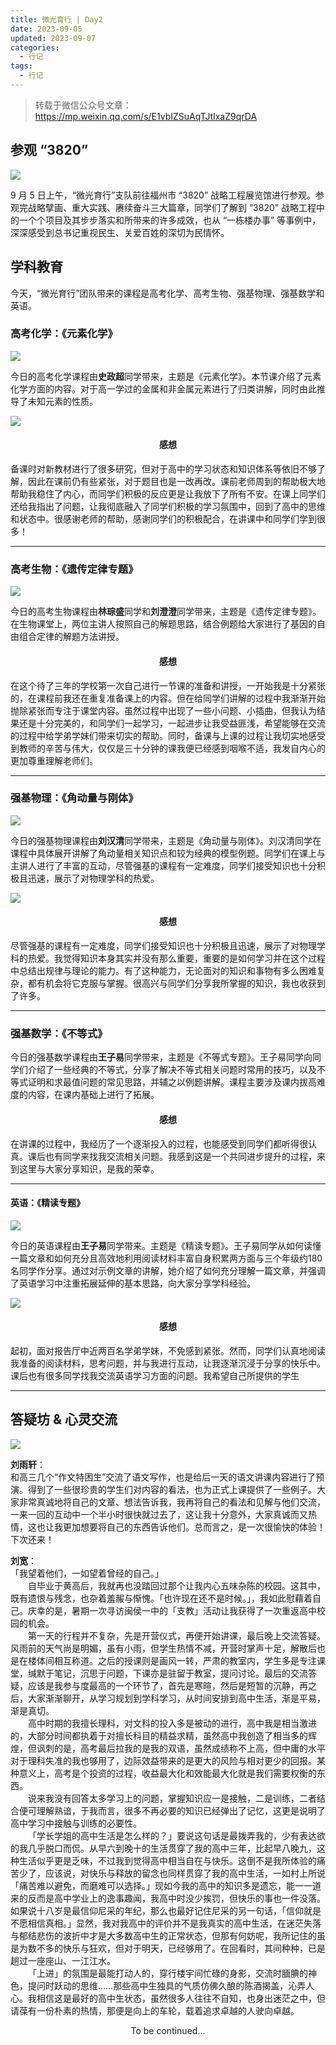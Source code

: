 ```yaml
---
title: 微光育行 | Day2
date: 2023-09-05
updated: 2023-09-07
categories:
  - 行记
tags:
  - 行记
---
```


> 转载于微信公众号文章：https://mp.weixin.qq.com/s/E1vbIZSuAqTJtIxaZ9qrDA

## 参观 “3820”

<img src="../img/trip-day2/trip-day2-1.jpg" />

9 月 5 日上午，“微光育行”支队前往福州市 “3820” 战略工程展览馆进行参观。参观完战略擘画、重大实践、赓续奋斗三大篇章，同学们了解到 “3820” 战略工程中的一个个项目及其步步落实和所带来的许多成效，也从 “一栋楼办事” 等事例中，深深感受到总书记重视民生、关爱百姓的深切为民情怀。

## 学科教育

今天，“微光育行”团队带来的课程是高考化学、高考生物、强基物理、强基数学和英语。

### 高考化学：《元素化学》

<img src="../img/trip-day2/trip-day2-2.jpg" />

今日的高考化学课程由**史政超**同学带来，主题是《元素化学》。本节课介绍了元素化学方面的内容。对于高一学过的金属和非金属元素进行了归类讲解，同时由此推导了未知元素的性质。

<img src="../img/trip-day2/trip-day2-3.jpg" />

#### <h4 style="text-align:center">感想</h4>

备课时对新教材进行了很多研究，但对于高中的学习状态和知识体系等依旧不够了解，因此在课前仍有些紧张，对于题目也是一改再改。课前老师周到的帮助极大地帮助我稳住了内心，而同学们积极的反应更是让我放下了所有不安。在课上同学们还给我指出了问题，让我彻底融入了同学们积极的学习氛围中，回到了高中的思维和状态中。很感谢老师的帮助，感谢同学们的积极配合，在讲课中和同学们学到很多！

---

### 高考生物：《遗传定律专题》

<img src="../img/trip-day2/trip-day2-4.jpg" />

今日的高考生物课程由**林琮盛**同学和**刘澄澄**同学带来，主题是《遗传定律专题》。在生物课堂上，两位主讲人按照自己的解题思路，结合例题给大家进行了基因的自由组合定律的解题方法讲授。

#### <h4 style="text-align:center">感想</h4>

在这个待了三年的学校第一次自己进行一节课的准备和讲授，一开始我是十分紧张的，在课程前我还在重复准备课上的内容。但在给同学们讲解的过程中我渐渐开始抛除紧张而专注于课堂内容。虽然过程中出现了一些小问题、小插曲，但我认为结果还是十分完美的，和同学们一起学习，一起进步让我受益匪浅，希望能够在交流的过程中给学弟学妹们带来切实的帮助。同时，备课与上课的过程让我切实地感受到教师的辛苦与伟大，仅仅是三十分钟的课我便已经感到咽喉不适，我发自内心的更加尊重理解老师们。

---

### 强基物理：《角动量与刚体》

<img src="../img/trip-day2/trip-day2-5.jpg" />

今日的强基物理课程由**刘汉清**同学带来，主题是《角动量与刚体》。刘汉清同学在课程中具体展开讲解了角动量相关知识点和较为经典的模型例题。同学们在课上与主讲人进行了丰富的互动，尽管强基的课程有一定难度，同学们接受知识也十分积极且迅速，展示了对物理学科的热爱。

<img src="../img/trip-day2/trip-day2-6.jpg" />

#### <h4 style="text-align:center">感想</h4>

尽管强基的课程有一定难度，同学们接受知识也十分积极且迅速，展示了对物理学科的热爱。我觉得知识本身其实并没有那么重要，重要的是如何学习并在这个过程中总结出规律与理论的能力。有了这种能力，无论面对的知识和事物有多么困难复杂，都有机会将它克服与掌握。很高兴与同学们分享我所掌握的知识，我也收获到了许多。

---

### 强基数学：《不等式》

今日的强基数学课程由**王子易**同学带来，主题是《不等式专题》。王子易同学向同学们介绍了一些经典的不等式，分享了解决不等式相关问题时常用的技巧，以及不等式证明和求最值问题的常见思路，并辅之以例题讲解。课程主要涉及课内拔高难度的内容，在课内基础上进行了拓展。

#### <h4 style="text-align:center">感想</h4>

在讲课的过程中，我经历了一个逐渐投入的过程，也能感受到同学们都听得很认真。课后也有同学来找我交流相关问题。我感到这是一个共同进步提升的过程，来到这里与大家分享知识，是我的荣幸。

---

#### 英语：《精读专题》

<img src="../img/trip-day2/trip-day2-7.jpg" />

今日的英语课程由**王子易**同学带来。主题是《精读专题》。王子易同学从如何读懂一篇文章和如何充分且高效地利用阅读材料丰富自身积累两方面与三个年级约180名同学作分享。通过对示例文章的讲解，她介绍了如何充分理解一篇文章，并强调了英语学习中注重拓展延伸的基本思路，向大家分享学科经验。

<img src="../img/trip-day2/trip-day2-8.jpg" />

#### <h4 style="text-align:center">感想</h4>

起初，面对报告厅中近两百名学弟学妹，不免感到紧张。然而，同学们认真地阅读我准备的阅读材料，思考问题，并与我进行互动，让我逐渐沉浸于分享的快乐中。课后也有很多同学找我交流英语学习方面的问题。我希望自己所提供的学生

---

## 答疑坊 & 心灵交流

<img src="../img/trip-day2/trip-day2-9.jpg" />

**刘雨轩**：<br />和高三几个“作文特困生”交流了语文写作，也是给后一天的语文讲课内容进行了预演。得到了一些很珍贵的学生们对内容的看法，也为正式上课提供了一些例子。大家非常真诚地将自己的文章、想法告诉我，我再将自己的看法和见解与他们交流，一来一回的互动中一个半小时很快就过去了，这让我十分意外，大家真诚而又热情，这也让我更加想要将自己的东西告诉他们。总而言之，是一次很愉快的体验！下次还来！

**刘宽**：<br />「我望着他们，一如望着曾经的自己。」<br/>&emsp;&emsp;自毕业于黄高后，我就再也没踏回过那个让我内心五味杂陈的校园。这其中，既有遗恨与残念，也杂着羞赧与惭愧。「也许现在还不是时候。」，我如此慰藉着自己。庆幸的是，暑期一次寻访闽侯一中的「支教」活动让我获得了一次重返高中校园的机会。<br/>&emsp;&emsp;第一天的行程并不复杂，先是开营仪式，再便开始讲课，最后晚上交流答疑。风雨前的天气尚是明媚，虽有小雨，但学生热情不减，开营时掌声十足，解散后也是在楼体间相互称道。之后的授课则是画风一转，严肃的教室内，学生多是专注课堂，缄默于笔记，沉思于问题，下课亦是驻留于教室，提问讨论。最后的交流答疑，应该是我参与度最高的一个环节了，首先是寒暄，然后是短暂的沉静，再之后，大家渐渐聊开，从学习规划到学科学习，从时间安排到高中生活，渐是平易，渐是真切。<br/>&emsp;&emsp;高中时期的我擅长理科，对文科的投入多是被动的进行，高中我是相当激进的，大部分时间都执着于对擅长科目的精益求精，虽然高中我创造了相当多的辉煌，但讽刺的是，高考最后拉我的是我的双语，虽然成绩称不上高，但中庸的水平对于理科失准的我也够用了，边际效益带来的是更大的风险与相对更少的回报。某种意义上，高考是个投资的过程，收益最大化和效能最大化就是我们需要权衡的东西。<br/>&emsp;&emsp;说来我没有回答太多学习上的问题，掌握知识应一是接触，二是训练，二者结合便可理解熟谙，于我而言，很多不再必要的知识已经弹出了记忆，这更是说明了高中学习中接触与训练的必要性。<br/>&emsp;&emsp;「学长学姐的高中生活是怎么样的？」要说这句话是最拨弄我的，少有表达欲的我几乎脱口而侃。从早六到晚十的生活贯穿了我的高中三年，比起早八晚九，这种生活似乎更是乏味，不过我到觉得高中相当自在与快乐。这倒不是我所体验的痛苦少了，应该说，对快乐与释放的留念也同样贯穿了我的高中生活，一如村上所说「痛苦难以避免，而磨难可以选择。」现如今我的高中的知识多是遗忘，能一一道来的反而是高中学业上的逸事趣闻，我高中时没少挨罚，但快乐的事也一件没落。如果说十八岁是最信仰尼采的年纪，那么也最好记住尼采的另一句话，「信仰就是不愿相信真相。」显然，我对我高中的评价并不是我真实的高中生活，在迷茫失落与郁结悲伤的波折中才是大多数高中生的正常状态，但那有何妨呢，我所记住的虽是为数不多的快乐与狂欢，但对于明天，已经够用了。在回看时，其间种种，已是趟过一座座山、一江江水。<br/>&emsp;&emsp;「上进」的氛围是最能打动人的，穿行楼宇间忙碌的身影，交流时腼腆的神色，提问时跃动的思维……那些高中生独具的气质仿佛久酿的陈酒揭盖，沁弄人心。我相信这是最好的高中生状态，虽然很多人往往不自知，也身出迷茫之中，但请葆有一份朴素的热情，那便是向上的车轮，载着追求卓越的人驶向卓越。

<p style="text-align:center">To be continued...</p>
